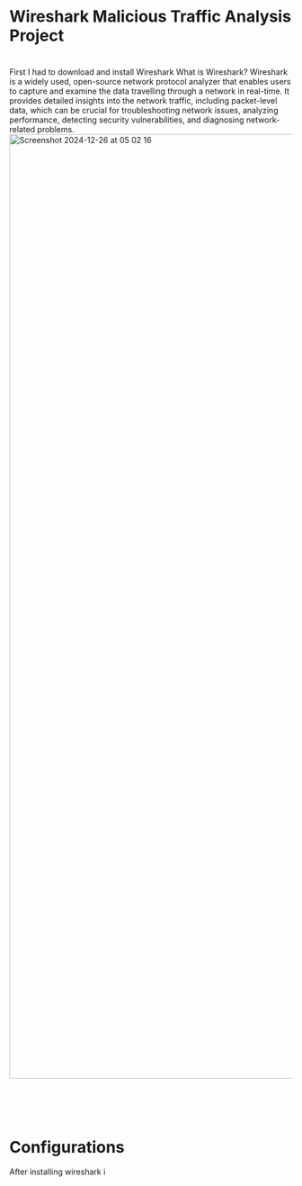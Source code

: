 # Wireshark Malicious Traffic Analysis Project 

# 



First I had to download and install Wireshark
What is Wireshark?
Wireshark is a widely used, open-source network protocol analyzer that enables users to capture and examine the data travelling through a network in real-time. It provides detailed insights into the network traffic, including packet-level data, which can be crucial for troubleshooting network issues, analyzing performance, detecting security vulnerabilities, and diagnosing network-related problems.
<img width="1678" alt="Screenshot 2024-12-26 at 05 02 16" src="https://github.com/user-attachments/assets/46be4ec7-644a-4b76-8304-ac71defa683c" />

<br>
<br>
<br>

# Configurations 
After installing wireshark i 
